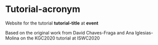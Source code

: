 # Tutorial-acronym
Website for the tutorial **tutorial-title** at **event**

Based on the original work from David Chaves-Fraga and Ana Iglesias-Molina on the KGC2020 tutorial at ISWC2020

